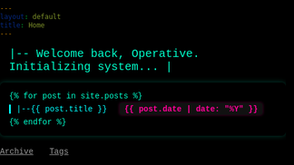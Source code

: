 ```yaml
---
layout: default
title: Home
---
```


<style>
  /* Matrix Background */
  body, html {
    margin: 0;
    padding: 0;
    height: 100%;
    overflow-x: hidden;
    background: black;
    font-family: 'Courier New', Courier, monospace;
  }

  canvas#matrix {
    position: fixed;
    top: 0;
    left: 0;
    z-index: -1;
  }

  .welcome-banner {
    color: #00ffcc;
    font-size: 20px;
    margin: 1rem;
    animation: flicker 2s infinite;
  }

  @keyframes flicker {
    0% { opacity: 1; }
    50% { opacity: 0.7; }
    100% { opacity: 1; }
  }

  ul.notes-list {
    list-style: none;
    padding-left: 0;
    font-family: 'Courier New', Courier, monospace;
    color: #00ffcc;
    padding: 1rem;
    border-radius: 8px;
    background-color: rgba(0, 0, 0, 0.7);
    box-shadow: 0 0 10px #00ffcc40;
  }

  ul.notes-list li {
    margin: 0.5em 0;
  }

  ul.notes-list a {
    text-decoration: none;
    color: #00ffff;
    border-left: 3px solid #00ffff;
    padding-left: 10px;
    transition: all 0.2s ease-in-out;
  }

  ul.notes-list a:hover {
    color: #ff00cc;
    border-left-color: #ff00cc;
  }

  span.year {
    background-color: #111111;
    color: #ff0099;
    padding: 0.2em 0.6em;
    border-radius: 4px;
    font-weight: bold;
    margin-left: 1em;
    box-shadow: 0 0 5px #ff009950;
  }

  .links {
    margin-top: 20px;
  }

  .links a {
    color: #999;
    margin-right: 20px;
    font-size: 14px;
    text-decoration: underline;
  }

  .links a:hover {
    color: #ff00cc;
  }
</style>

<!-- Matrix Canvas Background -->
<canvas id="matrix"></canvas>

<!-- Custom Hacker Welcome Message -->
<div class="welcome-banner">
  |-- Welcome back, Operative. Initializing system... |
</div>

<!-- Notes List -->
<ul class="notes-list">
  {% for post in site.posts %}
    <li>
      <a href="{{ post.url }}">|--{{ post.title }}</a>
      <span class="year">{{ post.date | date: "%Y" }}</span>
    </li>
  {% endfor %}
</ul>

<div class="links">
  <a href="/archive/">Archive</a>
  <a href="/tags/">Tags</a>
</div>


<script>
  const canvas = document.getElementById("matrix");
  const ctx = canvas.getContext("2d");

  canvas.height = window.innerHeight;
  canvas.width = window.innerWidth;

  const letters = "01F0U4D4 0xTECHWORLD WELCOME BACK INITIALIZING SYSTEM ...".split("");
  const fontSize = 14;
  const columns = canvas.width / fontSize;

  const drops = Array(Math.floor(columns)).fill(1);

  function drawMatrix() {
    ctx.fillStyle = "rgba(0, 0, 0, 0.05)";
    ctx.fillRect(0, 0, canvas.width, canvas.height);
    ctx.fillStyle = "#0f0";
    ctx.font = fontSize + "px monospace";

    for (let i = 0; i < drops.length; i++) {
      const text = letters[Math.floor(Math.random() * letters.length)];
      ctx.fillText(text, i * fontSize, drops[i] * fontSize);
      if (drops[i] * fontSize > canvas.height || Math.random() > 0.975) {
        drops[i] = 0;
      }
      drops[i]++;
    }
  }

  setInterval(drawMatrix, 50);
</script>
